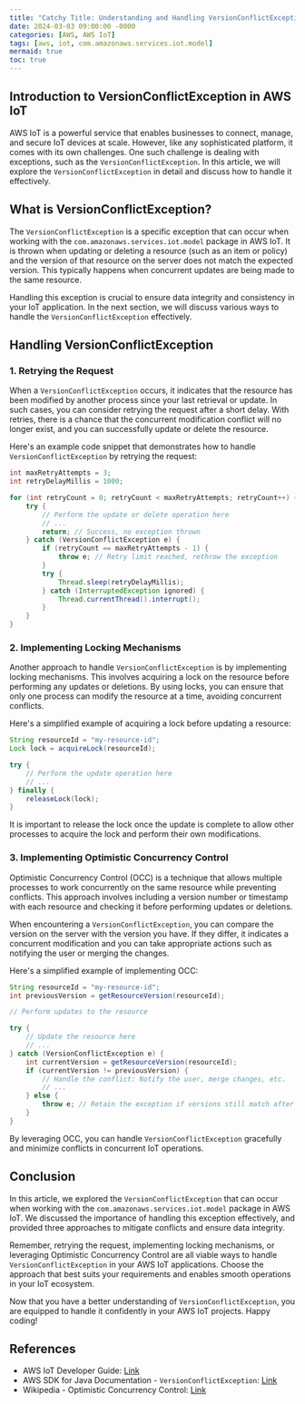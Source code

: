 ```yaml
---
title: "Catchy Title: Understanding and Handling VersionConflictException in AWS IoT"
date: 2024-03-03 09:00:00 -0000
categories: [AWS, AWS IoT]
tags: [aws, iot, com.amazonaws.services.iot.model]
mermaid: true
toc: true
---
```



## Introduction to VersionConflictException in AWS IoT

AWS IoT is a powerful service that enables businesses to connect, manage, and secure IoT devices at scale. However, like any sophisticated platform, it comes with its own challenges. One such challenge is dealing with exceptions, such as the `VersionConflictException`. In this article, we will explore the `VersionConflictException` in detail and discuss how to handle it effectively.

## What is VersionConflictException?

The `VersionConflictException` is a specific exception that can occur when working with the `com.amazonaws.services.iot.model` package in AWS IoT. It is thrown when updating or deleting a resource (such as an item or policy) and the version of that resource on the server does not match the expected version. This typically happens when concurrent updates are being made to the same resource.

Handling this exception is crucial to ensure data integrity and consistency in your IoT application. In the next section, we will discuss various ways to handle the `VersionConflictException` effectively.

## Handling VersionConflictException

### 1. Retrying the Request

When a `VersionConflictException` occurs, it indicates that the resource has been modified by another process since your last retrieval or update. In such cases, you can consider retrying the request after a short delay. With retries, there is a chance that the concurrent modification conflict will no longer exist, and you can successfully update or delete the resource.

Here's an example code snippet that demonstrates how to handle `VersionConflictException` by retrying the request:

```java
int maxRetryAttempts = 3;
int retryDelayMillis = 1000;

for (int retryCount = 0; retryCount < maxRetryAttempts; retryCount++) {
    try {
        // Perform the update or delete operation here
        // ...
        return; // Success, no exception thrown
    } catch (VersionConflictException e) {
        if (retryCount == maxRetryAttempts - 1) {
            throw e; // Retry limit reached, rethrow the exception
        }
        try {
            Thread.sleep(retryDelayMillis);
        } catch (InterruptedException ignored) {
            Thread.currentThread().interrupt();
        }
    }
}
```

### 2. Implementing Locking Mechanisms

Another approach to handle `VersionConflictException` is by implementing locking mechanisms. This involves acquiring a lock on the resource before performing any updates or deletions. By using locks, you can ensure that only one process can modify the resource at a time, avoiding concurrent conflicts.

Here's a simplified example of acquiring a lock before updating a resource:

```java
String resourceId = "my-resource-id";
Lock lock = acquireLock(resourceId);

try {
    // Perform the update operation here
    // ...
} finally {
    releaseLock(lock);
}
```

It is important to release the lock once the update is complete to allow other processes to acquire the lock and perform their own modifications.

### 3. Implementing Optimistic Concurrency Control

Optimistic Concurrency Control (OCC) is a technique that allows multiple processes to work concurrently on the same resource while preventing conflicts. This approach involves including a version number or timestamp with each resource and checking it before performing updates or deletions.

When encountering a `VersionConflictException`, you can compare the version on the server with the version you have. If they differ, it indicates a concurrent modification and you can take appropriate actions such as notifying the user or merging the changes.

Here's a simplified example of implementing OCC:

```java
String resourceId = "my-resource-id";
int previousVersion = getResourceVersion(resourceId);

// Perform updates to the resource

try {
    // Update the resource here
    // ...
} catch (VersionConflictException e) {
    int currentVersion = getResourceVersion(resourceId);
    if (currentVersion != previousVersion) {
        // Handle the conflict: Notify the user, merge changes, etc.
        // ...
    } else {
        throw e; // Retain the exception if versions still match after retrying
    }
}
```

By leveraging OCC, you can handle `VersionConflictException` gracefully and minimize conflicts in concurrent IoT operations.

## Conclusion

In this article, we explored the `VersionConflictException` that can occur when working with the `com.amazonaws.services.iot.model` package in AWS IoT. We discussed the importance of handling this exception effectively, and provided three approaches to mitigate conflicts and ensure data integrity.

Remember, retrying the request, implementing locking mechanisms, or leveraging Optimistic Concurrency Control are all viable ways to handle `VersionConflictException` in your AWS IoT applications. Choose the approach that best suits your requirements and enables smooth operations in your IoT ecosystem.

Now that you have a better understanding of `VersionConflictException`, you are equipped to handle it confidently in your AWS IoT projects. Happy coding!

## References

- AWS IoT Developer Guide: [Link](https://docs.aws.amazon.com/iot/latest/developerguide/what-is-aws-iot.html)
- AWS SDK for Java Documentation - `VersionConflictException`: [Link](https://sdk.amazonaws.com/java/api/latest/software/amazon/awssdk/services/iot/model/VersionConflictException.html)
- Wikipedia - Optimistic Concurrency Control: [Link](https://en.wikipedia.org/wiki/Optimistic_concurrency_control)